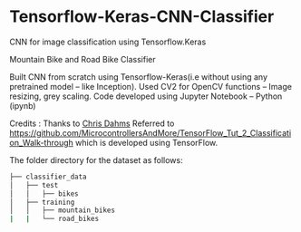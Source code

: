 # Tensorflow-Keras-CNN-Classifier
 CNN for image classification using Tensorflow.Keras

Mountain Bike and Road Bike Classifier

Built CNN from scratch using Tensorflow-Keras(i.e without using any pretrained model – like Inception).
Used CV2 for OpenCV functions – Image resizing, grey scaling.
Code developed using Jupyter Notebook – Python (ipynb)

Credits : Thanks to [Chris Dahms](https://github.com/MicrocontrollersAndMore)
Referred to https://github.com/MicrocontrollersAndMore/TensorFlow_Tut_2_Classification_Walk-through
which is developed using TensorFlow.

The folder directory for the dataset as follows:

        
```bash
├── classifier_data
│   ├── test
│   │   ├── bikes
│   ├── training
│   │   ├── mountain_bikes
|   |   └── road_bikes
```

